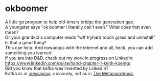 # okboomer
A little go program to help old-timers bridge the generation gap.<br/>
A youngster says "ok boomer i literally can't even."  What does that even mean?<br/>
Or your grandkid's computer reads "wtf tryhard touch grass and uninstall"  Is that a good thing?<br/>
This can help.  And nowadays with the internet and all, heck, you can add something you learned.<br/>
If you are into D&D, check out my work in progress on LinkedIn:<br/>
https://www.linkedin.com/pulse/hand-chapter-1-keith-koenig/<br/>
Did you know that kafka was invented by LinkedIn?<br/>
Kafka as in <a href='https://www.gentlydownthe.stream/'>messaging</a>, obviously, not as in <a href='https://en.wikipedia.org/wiki/The_Metamorphosis'>The Metamorphosis</a>